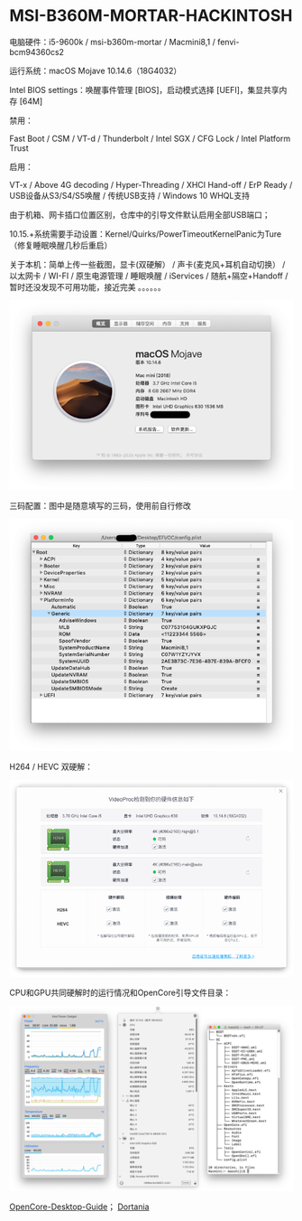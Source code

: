 # MSI-B360M-MORTAR-HACKINTOSH
电脑硬件：i5-9600k / msi-b360m-mortar / Macmini8,1 / fenvi-bcm94360cs2

运行系统：macOS Mojave 10.14.6（18G4032）

Intel BIOS settings：唤醒事件管理 [BIOS]，启动模式选择 [UEFI]，集显共享内存 [64M]

禁用：

Fast Boot / CSM / VT-d / Thunderbolt / Intel SGX / CFG Lock / Intel Platform Trust

启用：

VT-x / Above 4G decoding / Hyper-Threading / XHCI Hand-off / ErP Ready / USB设备从S3/S4/S5唤醒 / 传统USB支持 / Windows 10 WHQL支持

由于机箱、网卡插口位置区别，仓库中的引导文件默认启用全部USB端口；

10.15.+系统需要手动设置：Kernel/Quirks/PowerTimeoutKernelPanic为Ture（修复睡眠唤醒几秒后重启）

关于本机：简单上传一些截图，显卡(双硬解） / 声卡(麦克风+耳机自动切换） / 以太网卡 / WI-FI / 原生电源管理 / 睡眠唤醒 / iServices / 随航+隔空+Handoff / 暂时还没发现不可用功能，接近完美 。。。。。。

![image](https://github.com/Utmostmao/MSI-B360M-MORTAR-HACKINTOSH/blob/master/Screenshots/%E5%85%B3%E4%BA%8E%E6%9C%AC%E6%9C%BA.png)

三码配置：图中是随意填写的三码，使用前自行修改

![image](https://github.com/Utmostmao/MSI-B360M-MORTAR-HACKINTOSH/blob/master/Screenshots/%E4%B8%89%E7%A0%81%E9%85%8D%E7%BD%AE.png)

H264 / HEVC 双硬解：

![image](https://github.com/Utmostmao/MSI-B360M-MORTAR-HACKINTOSH/blob/master/Screenshots/H264:HEVC.png)

CPU和GPU共同硬解时的运行情况和OpenCore引导文件目录：

![image](https://github.com/Utmostmao/MSI-B360M-MORTAR-HACKINTOSH/blob/master/Screenshots/misc.png)

[OpenCore-Desktop-Guide](https://dortania.github.io/OpenCore-Desktop-Guide/ "台式机OpenCore指南")；
[Dortania](https://dortania.github.io/ "最佳OpenCore指南维护组织")
